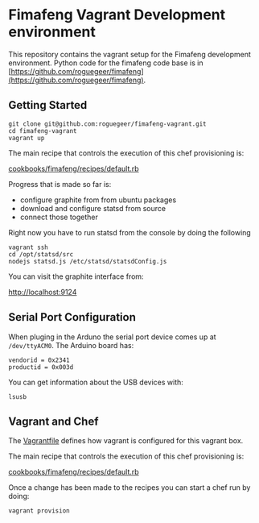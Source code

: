 Fimafeng Vagrant Development environment
========================================

This repository contains the vagrant setup for the Fimafeng development environment. Python code
for the fimafeng code base is in 
[https://github.com/roguegeer/fimafeng](https://github.com/roguegeer/fimafeng).


Getting Started
---------------

    git clone git@github.com:roguegeer/fimafeng-vagrant.git
    cd fimafeng-vagrant
    vagrant up

The main recipe that controls the execution of this chef provisioning is:

[cookbooks/fimafeng/recipes/default.rb](cookbooks/fimafeng/recipes/default.rb)

Progress that is made so far is:

- configure graphite from from ubuntu packages
- download and configure statsd from source
- connect those together

Right now you have to run statsd from the console by doing the following

    vagrant ssh
    cd /opt/statsd/src
    nodejs statsd.js /etc/statsd/statsdConfig.js

You can visit the graphite interface from:

[http://localhost:9124](http://localhost:9124)


Serial Port Configuration
-------------------------

When pluging in the Arduno the serial port device comes up at `/dev/ttyACM0`. The Arduino board has:

    vendorid = 0x2341
    productid = 0x003d

You can get information about the USB devices with:

    lsusb


Vagrant and Chef
----------------

The [Vagrantfile](Vagrantfile) defines how vagrant is configured for this vagrant box. 

The main recipe that controls the execution of this chef provisioning is:

[cookbooks/fimafeng/recipes/default.rb](cookbooks/fimafeng/recipes/default.rb)

Once a change has been made to the recipes you can start a chef run by doing:

    vagrant provision

